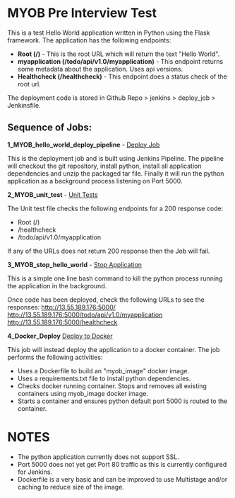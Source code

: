# MYOB Pre Interview Test

This is a test Hello World application written in Python using the Flask framework.
The application has the following endpoints:

* **Root (/)** - This is the root URL which will return the text "Hello World".
* **myapplication (/todo/api/v1.0/myapplication)** - This endpoint returns some metadata about the application. Uses api versions.
* **Healthcheck (/healthcheck)** - This endpoint does a status check of the root url.

The deployment code is stored in Github Repo > jenkins > deploy_job > Jenkinsfile.

## Sequence of Jobs:

**1_MYOB_hello_world_deploy_pipeline** - [Deploy Job](https://13.55.189.176/job/MYOB/job/1_MYOB_hello_world_deploy_pipeline/)

This is the deployment job and is built using Jenkins Pipeline.
The pipeline will checkout the git repository, install python, install all application dependencies and unzip the packaged tar file.
Finally it will run the python application as a background process listening on Port 5000.

**2_MYOB_unit_test** - [Unit Tests](https://13.55.189.176/job/MYOB/job/2_MYOB_unit_test/)

The Unit test file checks the following endpoints for a 200 response code:
- Root (/)
- /healthcheck
- /todo/api/v1.0/myapplication

If any of the URLs does not return 200 response then the Job will fail.

**3_MYOB_stop_hello_world** - [Stop Application](https://13.55.189.176/job/MYOB/job/3_MYOB_stop_hello_world/)

This is a simple one line bash command to kill the python process running the application in the background.

Once code has been deployed, check the following URLs to see the responses:
http://13.55.189.176:5000/
http://13.55.189.176:5000/todo/api/v1.0/myapplication
http://13.55.189.176:5000/healthcheck

**4_Docker_Deploy** [Deploy to Docker](https://13.55.189.176/job/MYOB/job/4_Docker_Deploy/)

This job will instead deploy the application to a docker container. The job performs the following activities:
- Uses a Dockerfile to build an "myob_image" docker image.
- Uses a requirements.txt file to install python dependencies.
- Checks docker running container. Stops and removes all existing containers using myob_image docker image.
- Starts a container and ensures python default port 5000 is routed to the container.


# NOTES

* The python application currently does not support SSL.
* Port 5000 does not yet get Port 80 traffic as this is currently configured for Jenkins.
* Dockerfile is a very basic and can be improved to use Multistage and/or caching to reduce size of the image.
